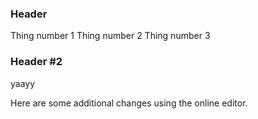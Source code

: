 ### Header

Thing number 1
Thing number 2 
Thing number 3

### Header #2

yaayy

Here are some additional changes using the online editor. 

